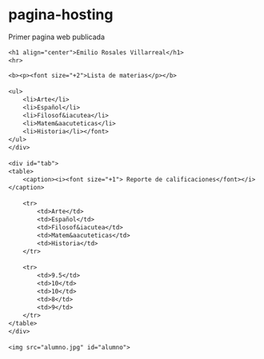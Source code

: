 # pagina-hosting
Primer pagina web publicada 
<!DOCTYPE html>
<html long="es">
<head>
	<meta charset="utf-8">
	<title>Mi sitio web</title>
	<link rel="stylesheet" type="text/css" href="style.css">
</head>
<body>


	<h1 align="center">Emilio Rosales Villarreal</h1>
	<hr>
<div id="general">
	<div id="lista">

	<b><p><font size="+2">Lista de materias</p></b>
	
	<ul>
		<li>Arte</li>
		<li>Español</li>
		<li>Filosof&iacutea</li>
		<li>Matem&aacuteticas</li>
		<li>Historia</li></font>
	</ul>	
	</div>

	<div id="tab">
	<table>
		<caption><i><font size="+1"> Reporte de calificaciones</font></i></caption>

		<tr>
			<td>Arte</td>
			<td>Español</td>
			<td>Filosof&iacutea</td>
			<td>Matem&aacuteticas</td>
			<td>Historia</td>
		</tr>

		<tr>
			<td>9.5</td>
			<td>10</td>
			<td>10</td>
			<td>8</td>
			<td>9</td>
		</tr>
	</table>
	</div>
	
	<img src="alumno.jpg" id="alumno">

</div>

</body>
</html>
